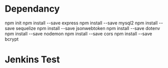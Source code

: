 # Dependancy
npm init
npm install --save express
npm install --save mysql2
npm install --save sequelize
npm install --save jsonwebtoken
npm install --save dotenv 
npm install --save nodemon
npm install --save cors
npm install --save bcrypt

# Jenkins Test